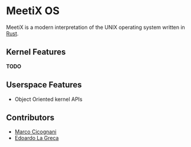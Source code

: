 # MeetiX OS
MeetiX is a modern interpretation of the UNIX operating system written in [Rust](https://www.rust-lang.org/).

## Kernel Features

**TODO**

## Userspace Features
* Object Oriented kernel APIs

## Contributors
* [Marco Cicognani](https://github.com/MarcoCicognani)
* [Edoardo La Greca](https://github.com/EdoardoLaGreca)
